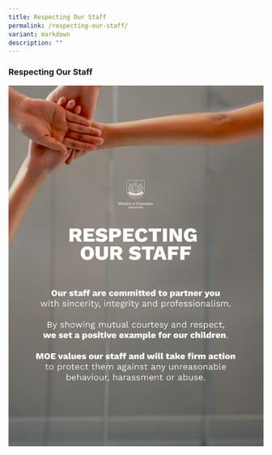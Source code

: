 ```yaml
---
title: Respecting Our Staff
permalink: /respecting-our-staff/
variant: markdown
description: ""
---
```

### Respecting Our Staff

![](/images/About%20Us/Engagement%20Charter/Engagement_Charter.jpg)